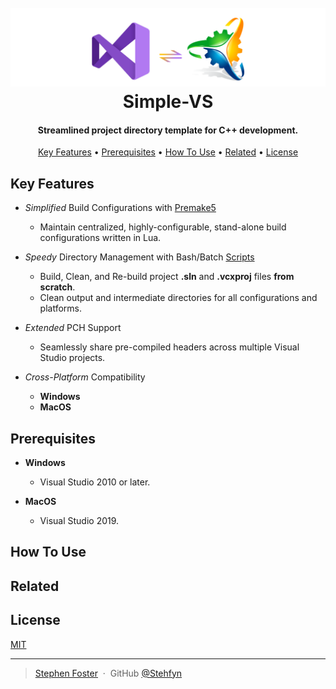 <h1 align="center">
  <br>
  <a href="http://www.amitmerchant.com/electron-markdownify"><img src="https://github.com/Stehfyn/vs-pch-template/blob/main/shared/resources/draft17.png" alt="Markdownify" width="800"></a>
  <br>
   <align="center">Simple-VS
  <br>
</h1>
<h4 align="center">Streamlined project directory template for C++ development.</h4>
<p align="center">
  <a href="#key-features">Key Features</a> •
  <a href="#prerequisites">Prerequisites</a> •
  <a href="#how-to-use">How To Use</a> •
  <a href="#related">Related</a> •
  <a href="#license">License</a>
</p>
  
## Key Features
  * _Simplified_ Build Configurations with [Premake5](https://github.com/premake/premake-core)
    - Maintain centralized, highly-configurable, stand-alone build configurations written in Lua.
  
  * _Speedy_ Directory Management with Bash/Batch [Scripts](https://github.com/Stehfyn/vs-pch-template/tree/main/scripts/buildvs)
    - Build, Clean, and Re-build project **.sln** and **.vcxproj** files **from scratch**.
    - Clean output and intermediate directories for all configurations and platforms.
  
  * _Extended_ PCH Support
    - Seamlessly share pre-compiled headers across multiple Visual Studio projects.
  
  * _Cross-Platform_ Compatibility
    - **Windows**
    - **MacOS**

## Prerequisites
  * **Windows**
    - Visual Studio 2010 or later.
  
  * **MacOS**
    - Visual Studio 2019.
  
## How To Use
  
## Related
## License
  [MIT](https://tldrlegal.com/license/mit-license)
  
---
> [Stephen Foster](https://github.com/Stehfyn) &nbsp;&middot;&nbsp;
> GitHub [@Stehfyn](https://github.com/Stehfyn)
